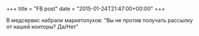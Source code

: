+++
title = "FB post"
date = "2015-01-24T21:47:00+00:00"
+++

В медсервис набрали маркетолухов: "Вы не против получать рассылку от нашей конторы? Да/Нет"



